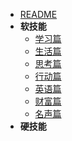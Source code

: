 * [README](/)
* **软技能**
	* [学习篇](学习篇.md)
	* [生活篇](生活篇.md)
	* [思考篇](思考篇.md)
	* [行动篇](行动篇.md)
	* [英语篇](英语篇.md)
	* [财富篇](财富篇.md)
	* [名声篇](名声篇.md)
* **硬技能**